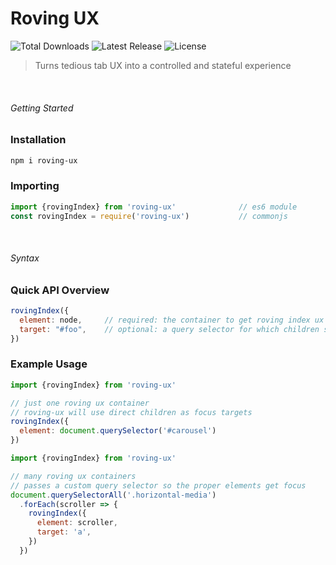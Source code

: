 # Roving UX
<p style="text-align='center'">
  <img src="https://img.shields.io/npm/dt/roving-ux.svg" alt="Total Downloads">
  <img src="https://img.shields.io/npm/v/roving-ux.svg" alt="Latest Release">
  <img src="https://img.shields.io/npm/l/roving-ux.svg" alt="License">
</p>

> Turns tedious tab UX into a controlled and stateful experience

<br>

###### Getting Started
### Installation
```bash
npm i roving-ux
```

### Importing
```js
import {rovingIndex} from 'roving-ux'              // es6 module
const rovingIndex = require('roving-ux')           // commonjs
```

<br>

###### Syntax

### Quick API Overview
```js
rovingIndex({
  element: node,     // required: the container to get roving index ux
  target: "#foo",    // optional: a query selector for which children should be focusable
})
```

### Example Usage
```js
import {rovingIndex} from 'roving-ux'

// just one roving ux container
// roving-ux will use direct children as focus targets
rovingIndex({
  element: document.querySelector('#carousel')
})
```

```js
import {rovingIndex} from 'roving-ux'

// many roving ux containers
// passes a custom query selector so the proper elements get focus
document.querySelectorAll('.horizontal-media')
  .forEach(scroller => {
    rovingIndex({
      element: scroller,
      target: 'a',
    })
  })
```
